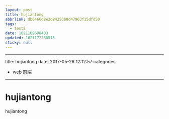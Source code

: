 ```yaml
---
layout: post
title: hujiantong
abbrlink: db6466d8e2d84253b8d47963f15dfd50
tags:
  - test2
date: 1621169698403
updated: 1621172260515
sticky: null
---
```


---

title: hujiantong
date: 2017-05-26 12:12:57
categories:

- web 前端

---

# hujiantong

hujiantong
